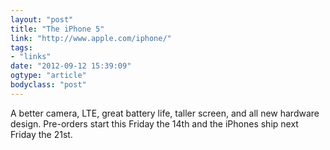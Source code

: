 ```yaml
---
layout: "post"
title: "The iPhone 5"
link: "http://www.apple.com/iphone/"
tags: 
- "links"
date: "2012-09-12 15:39:09"
ogtype: "article"
bodyclass: "post"
---
```


A better camera, LTE, great battery life, taller screen, and all new hardware design. Pre-orders start this Friday the 14th and the iPhones ship next Friday the 21st.